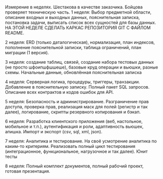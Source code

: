 Измерение в неделях.
Шестакова в качестве заказчика.
Бойцова проверяет техническую часть.
1 неделя:
Выбор предметной области, описание входных и выходных данных, пояснительная записка, постановка задачи, выписать список всех сущностей для базы данных.
НА ЭТОЙ НЕДЕЛЕ СДЕЛАТЬ КАРКАС РЕПОЗИТОРИЯ GIT С ФАЙЛОМ README.

2 неделя:
ERD (только даталогическая), нормализация, план индексов, пополнение пояснительной записки, таблица ограничений, план миграции (1 версия).

3 неделя:
создание таблиц, связей, создание набора тестовых данных (не просто шфоипшфшшеше), базовые круд операции и вьюшки, разные схемы. Начальные данные, обновлённая пояснительная записка

4 неделя:
Серверная логика, процедуры, триггеры, транзакции. Добавление в пояснительную записку. Полный пакет SQL запросов. Описание всех контрактов и кодов ошибок для API. 

5 неделя:
Безопасность и администрирование. Разграничение прав доступа, проверка прав, реализация маск для полей (регистр и так далее), логирование, скрипты резервного копирования и бэкап.

6 неделя:
Разработка клиентского приложения (веб, настольное, мобильное и т.п.), аутентификация и роли, адаптивность вьюшек, апишка. Импорт и экспорт (csv, sql, xml, json). 

7 неделя:
Аналитика и тестирование. На своё усмотрение аналитика по каким-то критериям. Реализовать полный цикл тестирования (интеграционное, функциональное, нагрузочное и так далее). Юнит тесты

8 неделя:
Полный комплект документов, полный рабочий проект, готовая презентация.
